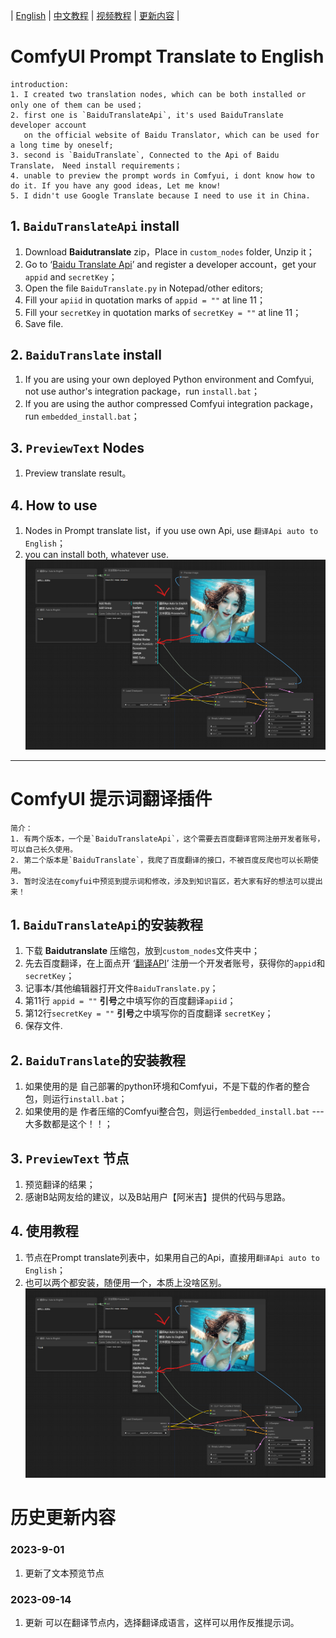 |  [English](#1-baidutranslateapi-install) | [中文教程](#comfyui-提示词翻译插件) | [视频教程](https://www.bilibili.com/video/BV1qw411Q7U9/?share_source=copy_web&vd_source=09df7e2da9d48d5fb9dcfe4ed69f071b) | [更新内容](#历史更新内容) |
# ComfyUI Prompt Translate to English
    introduction:
    1. I created two translation nodes, which can be both installed or only one of them can be used；
    2. first one is `BaiduTranslateApi`, it's used BaiduTranslate developer account 
       on the official website of Baidu Translator, which can be used for a long time by oneself;
    3. second is `BaiduTranslate`, Connected to the Api of Baidu Translate， Need install requirements；
    4. unable to preview the prompt words in Comfyui, i dont know how to do it. If you have any good ideas, Let me know!
    5. I didn't use Google Translate because I need to use it in China.
## 1. `BaiduTranslateApi` install
1. Download **Baidutranslate** zip，Place in `custom_nodes` folder, Unzip it；
2. Go to ‘[Baidu Translate Api](https://fanyi-api.baidu.com/?fr=pcHeader)’ and register a developer account，get your `appid` and `secretKey`；
3. Open the file `BaiduTranslate.py` in Notepad/other editors;
4. Fill your `apiid` in quotation marks of `appid = ""` at line 11；
4. Fill your `secretKey` in quotation marks of `secretKey = ""` at line 11；
6. Save file.
## 2. `BaiduTranslate` install
1. If you are using your own deployed Python environment and Comfyui, not use author's integration package，run `install.bat`；
2. If you are using the author compressed Comfyui integration package，run `embedded_install.bat`；

## 3. `PreviewText` Nodes
1. Preview translate result。

## 4. How to use
1. Nodes in Prompt translate list，if you use own Api, use `翻译Api auto to English`；
2. you can install both, whatever use.
![节点使用演示](./img/BaiduTranslate.png)
-----
# ComfyUI 提示词翻译插件
    简介：
    1. 有两个版本，一个是`BaiduTranslateApi`，这个需要去百度翻译官网注册开发者账号，可以自己长久使用。
    2. 第二个版本是`BaiduTranslate`，我爬了百度翻译的接口，不被百度反爬也可以长期使用。
    3. 暂时没法在comyfui中预览到提示词和修改，涉及到知识盲区，若大家有好的想法可以提出来！
## 1. `BaiduTranslateApi`的安装教程
1. 下载 **Baidutranslate** 压缩包，放到`custom_nodes`文件夹中；
2. 先去百度翻译，在上面点开 ‘[翻译API](https://fanyi-api.baidu.com/?fr=pcHeader)’ 注册一个开发者账号，获得你的`appid`和`secretKey`；
3. 记事本/其他编辑器打开文件`BaiduTranslate.py`；
4. 第11行 `appid = ""` **引号**之中填写你的百度翻译`apiid`；
5. 第12行`secretKey = ""`  **引号**之中填写你的百度翻译 `secretKey`；
6. 保存文件.
## 2. `BaiduTranslate`的安装教程
1. 如果使用的是 自己部署的python环境和Comfyui，不是下载的作者的整合包，则运行`install.bat`；
2. 如果使用的是 作者压缩的Comfyui整合包，则运行`embedded_install.bat` --- 大多数都是这个！！；

## 3. `PreviewText` 节点
1. 预览翻译的结果；
2. 感谢B站网友给的建议，以及B站用户【阿米吉】提供的代码与思路。

## 4. 使用教程
1. 节点在Prompt translate列表中，如果用自己的Api，直接用`翻译Api auto to English`；
2. 也可以两个都安装，随便用一个，本质上没啥区别。
![节点使用演示](./img/BaiduTranslate.png)

# 历史更新内容
### 2023-9-01
1. 更新了文本预览节点

### 2023-09-14
1. 更新 可以在翻译节点内，选择翻译成语言，这样可以用作反推提示词。

